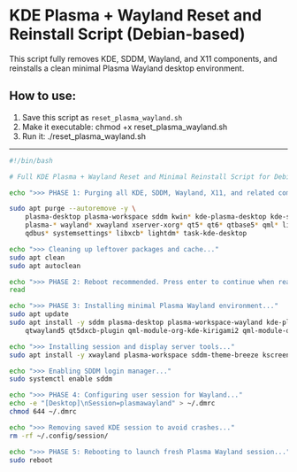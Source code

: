 # KDE Plasma + Wayland Reset and Reinstall Script (Debian-based)

This script fully removes KDE, SDDM, Wayland, and X11 components, and reinstalls a clean minimal Plasma Wayland desktop environment.

## How to use:
1. Save this script as `reset_plasma_wayland.sh`
2. Make it executable:
   chmod +x reset_plasma_wayland.sh
3. Run it:
   ./reset_plasma_wayland.sh

---

```bash
#!/bin/bash

# Full KDE Plasma + Wayland Reset and Minimal Reinstall Script for Debian

echo ">>> PHASE 1: Purging all KDE, SDDM, Wayland, X11, and related components..."

sudo apt purge --autoremove -y \
    plasma-desktop plasma-workspace sddm kwin* kde-plasma-desktop kde-standard kde-cli-tools \
    plasma-* wayland* xwayland xserver-xorg* qt5* qt6* qtbase5* qml* libqt5* libqt6* \
    qdbus* systemsettings* libxcb* lightdm* task-kde-desktop

echo ">>> Cleaning up leftover packages and cache..."
sudo apt clean
sudo apt autoclean

echo ">>> PHASE 2: Reboot recommended. Press enter to continue when ready..."
read

echo ">>> PHASE 3: Installing minimal Plasma Wayland environment..."
sudo apt update
sudo apt install -y sddm plasma-desktop plasma-workspace-wayland kde-plasma-desktop kwin-wayland \
    qtwayland5 qt5dxcb-plugin qml-module-org-kde-kirigami2 qml-module-qtquick-virtualkeyboard

echo ">>> Installing session and display server tools..."
sudo apt install -y xwayland plasma-workspace sddm-theme-breeze kscreen

echo ">>> Enabling SDDM login manager..."
sudo systemctl enable sddm

echo ">>> PHASE 4: Configuring user session for Wayland..."
echo -e "[Desktop]\nSession=plasmawayland" > ~/.dmrc
chmod 644 ~/.dmrc

echo ">>> Removing saved KDE session to avoid crashes..."
rm -rf ~/.config/session/

echo ">>> PHASE 5: Rebooting to launch fresh Plasma Wayland session..."
sudo reboot
```
